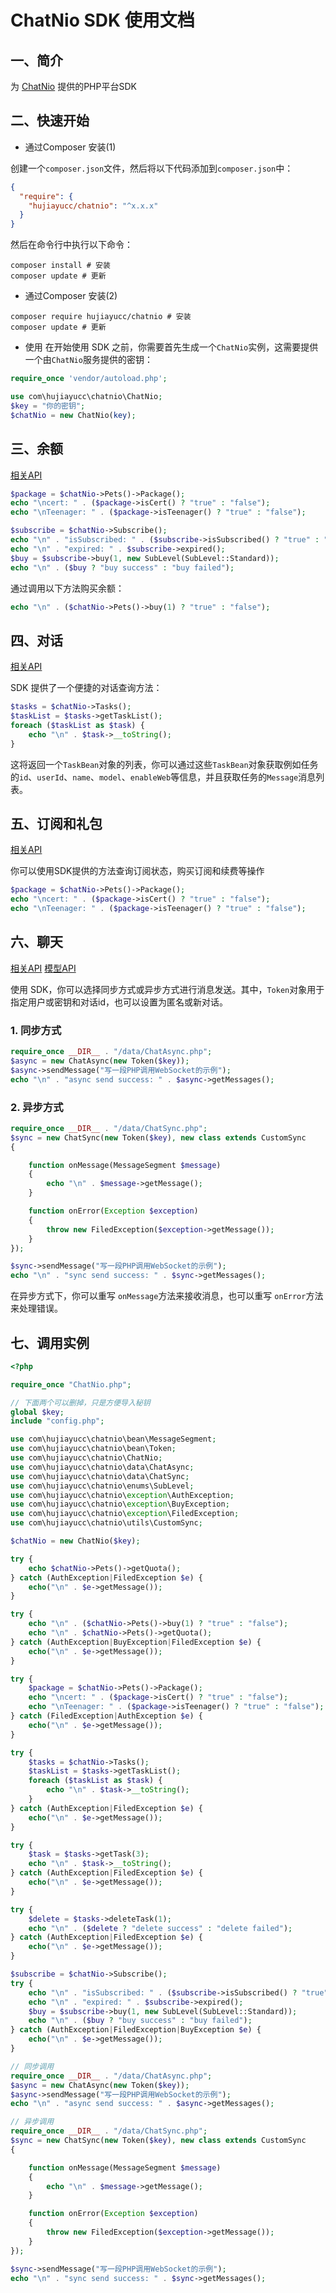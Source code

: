 # ChatNio SDK 使用文档

## 一、简介
为 [ChatNio](https://chatnio.net/) 提供的PHP平台SDK

## 二、快速开始

- 通过Composer 安装(1)

创建一个`composer.json`文件，然后将以下代码添加到`composer.json`中：

```json
{
  "require": {
    "hujiayucc/chatnio": "^x.x.x"
  }
}
```

然后在命令行中执行以下命令：

```shell
composer install # 安装
composer update # 更新
```

- 通过Composer 安装(2)

```shell
composer require hujiayucc/chatnio # 安装
composer update # 更新
```

- 使用
在开始使用 SDK 之前，你需要首先生成一个`ChatNio`实例，这需要提供一个由`ChatNio`服务提供的密钥：

```php
require_once 'vendor/autoload.php';

use com\hujiayucc\chatnio\ChatNio;
$key = "你的密钥";
$chatNio = new ChatNio(key);
```

## 三、余额
[相关API](https://docs.chatnio.net/kai-fa-zhe-zi-yuan/api-reference/pets)

```php
$package = $chatNio->Pets()->Package();
echo "\ncert: " . ($package->isCert() ? "true" : "false");
echo "\nTeenager: " . ($package->isTeenager() ? "true" : "false");

$subscribe = $chatNio->Subscribe();
echo "\n" . "isSubscribed: " . ($subscribe->isSubscribed() ? "true" : "false");
echo "\n" . "expired: " . $subscribe->expired();
$buy = $subscribe->buy(1, new SubLevel(SubLevel::Standard));
echo "\n" . ($buy ? "buy success" : "buy failed");
```

通过调用以下方法购买余额：

```php
echo "\n" . ($chatNio->Pets()->buy(1) ? "true" : "false");
```

## 四、对话
[相关API](https://docs.chatnio.net/kai-fa-zhe-zi-yuan/api-reference/dui-hua)

SDK 提供了一个便捷的对话查询方法：

```php
$tasks = $chatNio->Tasks();
$taskList = $tasks->getTaskList();
foreach ($taskList as $task) {
    echo "\n" . $task->__toString();
}
```

这将返回一个`TaskBean`对象的列表，你可以通过这些`TaskBean`对象获取例如任务的`id`、`userId`、`name`、`model`、`enableWeb`等信息，并且获取任务的`Message`消息列表。

## 五、订阅和礼包
[相关API](https://docs.chatnio.net/kai-fa-zhe-zi-yuan/api-reference/ding-yue-he-li-bao)

你可以使用SDK提供的方法查询订阅状态，购买订阅和续费等操作

```php
$package = $chatNio->Pets()->Package();
echo "\ncert: " . ($package->isCert() ? "true" : "false");
echo "\nTeenager: " . ($package->isTeenager() ? "true" : "false");
```

## 六、聊天
[相关API](https://docs.chatnio.net/kai-fa-zhe-zi-yuan/api-reference/liao-tian)
[模型API](https://api.chatnio.net/v1/models)

使用 SDK，你可以选择同步方式或异步方式进行消息发送。其中，`Token`对象用于指定用户或密钥和对话id，也可以设置为匿名或新对话。

### 1. 同步方式

```php
require_once __DIR__ . "/data/ChatAsync.php";
$async = new ChatAsync(new Token($key));
$async->sendMessage("写一段PHP调用WebSocket的示例");
echo "\n" . "async send success: " . $async->getMessages();
```
### 2. 异步方式

```php
require_once __DIR__ . "/data/ChatSync.php";
$sync = new ChatSync(new Token($key), new class extends CustomSync
{

    function onMessage(MessageSegment $message)
    {
        echo "\n" . $message->getMessage();
    }

    function onError(Exception $exception)
    {
        throw new FiledException($exception->getMessage());
    }
});

$sync->sendMessage("写一段PHP调用WebSocket的示例");
echo "\n" . "sync send success: " . $sync->getMessages();
```
在异步方式下，你可以重写 `onMessage`方法来接收消息，也可以重写 `onError`方法来处理错误。

## 七、调用实例
```php
<?php

require_once "ChatNio.php";

// 下面两个可以删掉，只是方便导入秘钥
global $key;
include "config.php";

use com\hujiayucc\chatnio\bean\MessageSegment;
use com\hujiayucc\chatnio\bean\Token;
use com\hujiayucc\chatnio\ChatNio;
use com\hujiayucc\chatnio\data\ChatAsync;
use com\hujiayucc\chatnio\data\ChatSync;
use com\hujiayucc\chatnio\enums\SubLevel;
use com\hujiayucc\chatnio\exception\AuthException;
use com\hujiayucc\chatnio\exception\BuyException;
use com\hujiayucc\chatnio\exception\FiledException;
use com\hujiayucc\chatnio\utils\CustomSync;

$chatNio = new ChatNio($key);

try {
    echo $chatNio->Pets()->getQuota();
} catch (AuthException|FiledException $e) {
    echo("\n" . $e->getMessage());
}

try {
    echo "\n" . ($chatNio->Pets()->buy(1) ? "true" : "false");
    echo "\n" . $chatNio->Pets()->getQuota();
} catch (AuthException|BuyException|FiledException $e) {
    echo("\n" . $e->getMessage());
}

try {
    $package = $chatNio->Pets()->Package();
    echo "\ncert: " . ($package->isCert() ? "true" : "false");
    echo "\nTeenager: " . ($package->isTeenager() ? "true" : "false");
} catch (FiledException|AuthException $e) {
    echo("\n" . $e->getMessage());
}

try {
    $tasks = $chatNio->Tasks();
    $taskList = $tasks->getTaskList();
    foreach ($taskList as $task) {
        echo "\n" . $task->__toString();
    }
} catch (AuthException|FiledException $e) {
    echo("\n" . $e->getMessage());
}

try {
    $task = $tasks->getTask(3);
    echo "\n" . $task->__toString();
} catch (AuthException|FiledException $e) {
    echo("\n" . $e->getMessage());
}

try {
    $delete = $tasks->deleteTask(1);
    echo "\n" . ($delete ? "delete success" : "delete failed");
} catch (AuthException|FiledException $e) {
    echo("\n" . $e->getMessage());
}

$subscribe = $chatNio->Subscribe();
try {
    echo "\n" . "isSubscribed: " . ($subscribe->isSubscribed() ? "true" : "false");
    echo "\n" . "expired: " . $subscribe->expired();
    $buy = $subscribe->buy(1, new SubLevel(SubLevel::Standard));
    echo "\n" . ($buy ? "buy success" : "buy failed");
} catch (AuthException|FiledException|BuyException $e) {
    echo("\n" . $e->getMessage());
}

// 同步调用
require_once __DIR__ . "/data/ChatAsync.php";
$async = new ChatAsync(new Token($key));
$async->sendMessage("写一段PHP调用WebSocket的示例");
echo "\n" . "async send success: " . $async->getMessages();

// 异步调用
require_once __DIR__ . "/data/ChatSync.php";
$sync = new ChatSync(new Token($key), new class extends CustomSync
{

    function onMessage(MessageSegment $message)
    {
        echo "\n" . $message->getMessage();
    }

    function onError(Exception $exception)
    {
        throw new FiledException($exception->getMessage());
    }
});

$sync->sendMessage("写一段PHP调用WebSocket的示例");
echo "\n" . "sync send success: " . $sync->getMessages();
```